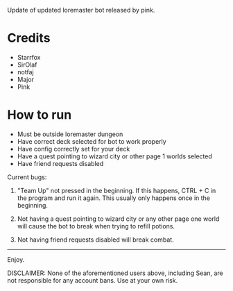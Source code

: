 Update of updated loremaster bot released by pink.

# Credits
- Starrfox
- SirOlaf
- notfaj
- Major
- Pink

# How to run
- Must be outside loremaster dungeon
- Have correct deck selected for bot to work properly
- Have config correctly set for your deck
- Have a quest pointing to wizard city or other page 1 worlds selected
- Have friend requests disabled

Current bugs:

1) "Team Up" not pressed in the beginning. If this happens, CTRL + C in the
program and run it again. This usually only happens once in the beginning. 

2) Not having a quest pointing to wizard city or any other page one world will
cause the bot to break when trying to refill potions.

3) Not having friend requests disabled will break combat.
---------------------------------------------------------------------------------
Enjoy. 

DISCLAIMER: None of the aforementioned users above, including Sean,
are not responsible for any account bans. Use at your own risk. 
